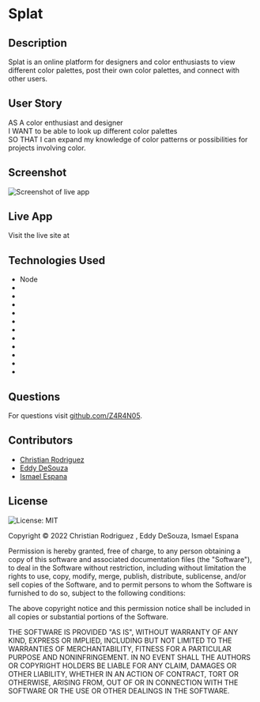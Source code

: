 # Splat

## Description
Splat is an online platform for designers  and color enthusiasts to view different color palettes, post their own color palettes, and connect with other users.

## User Story
AS A color enthusiast and designer<br/>
I WANT to be able to look up different color palettes<br/>
SO THAT I can expand my knowledge of color patterns or possibilities for projects involving color.

## Screenshot
![Screenshot of live app](./)

## Live App
Visit the live site at [](https://.herokuapp.com/)

## Technologies Used
* Node
* 
* 
* 
* 
* 
* 
* 
* 
* 
* 
* 

## Questions
For questions visit [github.com/Z4R4N05](https://github.com/Z4R4N05).

## Contributors
* [Christian Rodriguez](https://github.com/ChristianRodr)
* [Eddy DeSouza](https://github.com/Z4R4N05)
* [Ismael Espana](https://github.com/Izzie2021)

## License
![License: MIT](https://img.shields.io/badge/License-MIT-yellow.svg)

Copyright © 2022 Christian Rodriguez , Eddy DeSouza, Ismael Espana

Permission is hereby granted, free of charge, to any person obtaining a copy
of this software and associated documentation files (the "Software"), to deal
in the Software without restriction, including without limitation the rights
to use, copy, modify, merge, publish, distribute, sublicense, and/or sell
copies of the Software, and to permit persons to whom the Software is
furnished to do so, subject to the following conditions:

The above copyright notice and this permission notice shall be included in all
copies or substantial portions of the Software.

THE SOFTWARE IS PROVIDED "AS IS", WITHOUT WARRANTY OF ANY KIND, EXPRESS OR
IMPLIED, INCLUDING BUT NOT LIMITED TO THE WARRANTIES OF MERCHANTABILITY,
FITNESS FOR A PARTICULAR PURPOSE AND NONINFRINGEMENT. IN NO EVENT SHALL THE
AUTHORS OR COPYRIGHT HOLDERS BE LIABLE FOR ANY CLAIM, DAMAGES OR OTHER
LIABILITY, WHETHER IN AN ACTION OF CONTRACT, TORT OR OTHERWISE, ARISING FROM,
OUT OF OR IN CONNECTION WITH THE SOFTWARE OR THE USE OR OTHER DEALINGS IN THE
SOFTWARE.